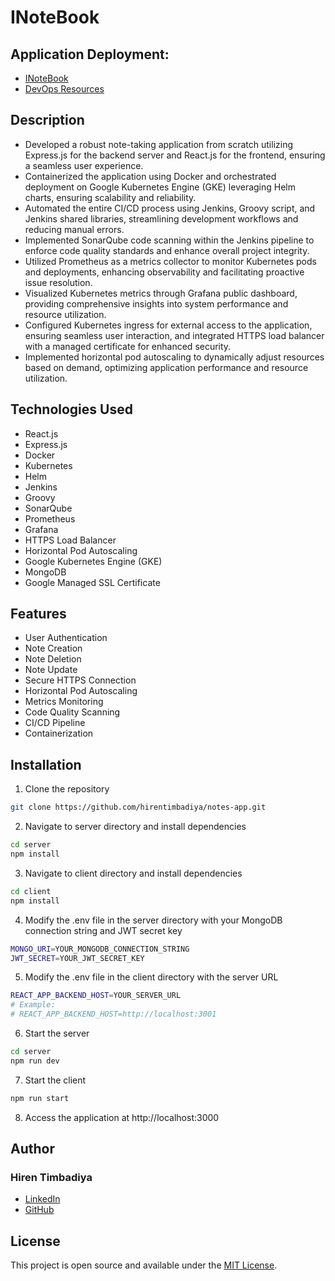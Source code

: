 # INoteBook

## Application Deployment:
- [INoteBook](https://inote.hirentimbadiya.me/)
- [DevOps Resources](https://github.com/hirentimbadiya/notesapp-devops/)

## Description
- Developed a robust note-taking application from scratch utilizing Express.js for the backend server and React.js for the frontend, ensuring a seamless user experience.
- Containerized the application using Docker and orchestrated deployment on Google Kubernetes Engine (GKE) leveraging Helm charts, ensuring scalability and reliability.
- Automated the entire CI/CD process using Jenkins, Groovy script, and Jenkins shared libraries, streamlining development workflows and reducing manual errors.
- Implemented SonarQube code scanning within the Jenkins pipeline to enforce code quality standards and enhance overall project integrity.
- Utilized Prometheus as a metrics collector to monitor Kubernetes pods and deployments, enhancing observability and facilitating proactive issue resolution.
- Visualized Kubernetes metrics through Grafana public dashboard, providing comprehensive insights into system performance and resource utilization.
- Configured Kubernetes ingress for external access to the application, ensuring seamless user interaction, and integrated HTTPS load balancer with a managed certificate for enhanced security.
- Implemented horizontal pod autoscaling to dynamically adjust resources based on demand, optimizing application performance and resource utilization.

## Technologies Used
- React.js
- Express.js
- Docker
- Kubernetes
- Helm
- Jenkins
- Groovy
- SonarQube
- Prometheus
- Grafana
- HTTPS Load Balancer
- Horizontal Pod Autoscaling
- Google Kubernetes Engine (GKE)
- MongoDB
- Google Managed SSL Certificate

## Features
- User Authentication
- Note Creation
- Note Deletion
- Note Update
- Secure HTTPS Connection
- Horizontal Pod Autoscaling
- Metrics Monitoring
- Code Quality Scanning
- CI/CD Pipeline
- Containerization

## Installation
1. Clone the repository
```bash
git clone https://github.com/hirentimbadiya/notes-app.git
```

2. Navigate to server directory and install dependencies
```bash
cd server
npm install
```

3. Navigate to client directory and install dependencies
```bash
cd client
npm install
```

4. Modify the .env file in the server directory with your MongoDB connection string and JWT secret key
```bash
MONGO_URI=YOUR_MONGODB_CONNECTION_STRING
JWT_SECRET=YOUR_JWT_SECRET_KEY
```

5. Modify the .env file in the client directory with the server URL
```bash
REACT_APP_BACKEND_HOST=YOUR_SERVER_URL
# Example: 
# REACT_APP_BACKEND_HOST=http://localhost:3001
```

6. Start the server
```bash
cd server
npm run dev
```

7. Start the client
```bash
npm run start
```

8. Access the application at http://localhost:3000

## Author
### Hiren Timbadiya
- [LinkedIn](https://linkedin.com/in/hirentimbadiya74/)
- [GitHub](https://github.com/hirentimbadiya/)

## License
This project is open source and available under the [MIT License](LICENSE).